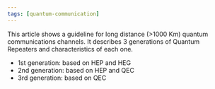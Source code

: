 ```yaml
---
tags: [quantum-communication]
---
```

This article shows a guideline for long distance (>1000 Km) quantum communications channels.
It describes 3 generations of Quantum Repeaters and characteristics of each one.

* 1st generation: based on HEP and HEG
* 2nd generation: based on HEP and QEC
* 3rd generation: based on QEC
